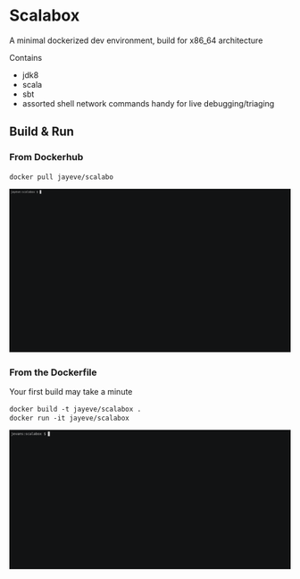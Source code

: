 # Scalabox

A minimal dockerized dev environment, build for x86_64 architecture

Contains

- jdk8
- scala
- sbt
- assorted shell network commands handy for live debugging/triaging

## Build & Run

### From Dockerhub

```
docker pull jayeve/scalabo
```

![Scalabox Pull Demo GIF](https://github.com/jayeve/terminal/raw/master/scalabox/pull-demo.gif)

### From the Dockerfile

Your first build may take a minute

```
docker build -t jayeve/scalabox .
docker run -it jayeve/scalabox
```

![Scalabox GIF](https://github.com/jayeve/terminal/raw/master/scalabox/demo2.gif)
